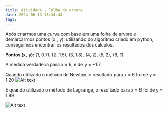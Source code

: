 ```yaml
---
title: Atividade - Folha de arvore
date: 2024-06-13 13:34:44
tags:
---
```

Após criarmos uma curva com base em uma folha de arvore e demarcarmos pontos (x , y), utilizando do algoritmo criado em python, conseguimos encontrar os resultados dos calculos.

**Pontos (x, y):**
(1, 0.7), (2, 1.5), (3, 1.8), (4, 2), (5, 2), (6, ?)

A medida verdadeira para x = 6, é de y = ~1.7

Quando utilizado o método de Newton, o resultado para x = 6 foi de y = 1.20
![Alt text](/newton_arvore.png)

E quando utilizado o método de Lagrange, o resultado para x = 6 foi de y = 1.99

![Alt text](/lagrange_arvore.png)
